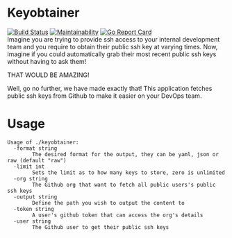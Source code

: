 # Keyobtainer
[![Build Status](https://travis-ci.org/MovieStoreGuy/keyobtainer.svg?branch=master)](https://travis-ci.org/MovieStoreGuy/keyobtainer)
[![Maintainability](https://api.codeclimate.com/v1/badges/bb13016d1510af20b550/maintainability)](https://codeclimate.com/github/MovieStoreGuy/keyobtainer/maintainability)
[![Go Report Card](https://goreportcard.com/badge/github.com/MovieStoreGuy/keyobtainer)](https://goreportcard.com/report/github.com/MovieStoreGuy/keyobtainer)  
Imagine you are trying to provide ssh access to your internal development team and you require to obtain
their public ssh key at varying times.
Now, imagine if you could automatically grab their most recent public ssh keys without having to ask them!  

THAT WOULD BE AMAZING!

Well, go no further, we have made exactly that!
This application fetches public ssh keys from Github to make it easier on your DevOps team.

# Usage
```
Usage of ./keyobtainer:
  -format string
    	The desired format for the output, they can be yaml, json or raw (default "raw")
  -limit int
    	Sets the limit as to how many keys to store, zero is unlimited
  -org string
    	The Github org that want to fetch all public users's public ssh keys
  -output string
    	Define the path you wish to output the content to
  -token string
    	A user's github token that can access the org's details
  -user string
    	The Github user to get their public ssh keys
```

